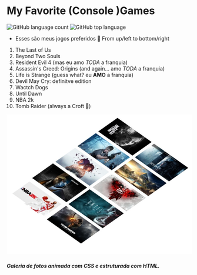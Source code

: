 # My Favorite (Console )Games
![GitHub language count](https://img.shields.io/github/languages/count/hereisletticia/my-favorite-games)
![GitHub top language](https://img.shields.io/github/languages/top/hereisletticia/my-favorite-games)

* Esses são meus jogos preferidos 🥰
From up/left to bottom/right
1. The Last of Us 
2. Beyond Two Souls
3. Resident Evil 4 (mas eu amo *TODA* a franquia)
4. Assassin's Creed: Origins (and again... amo *TODA* a franquia)
5. Life is Strange (guess what? eu **AMO** a franquia)
6. Devil May Cry: definitve edition
7. Wactch Dogs 
8. Until Dawn
9. NBA 2k 
10. Tomb Raider (always a Croft 👊)

![gallery img](https://github.com/hereisletticia/my-favorite-games/blob/main/gallery-img.jpeg)


##### Galeria de fotos animada com CSS e estruturada com HTML.
